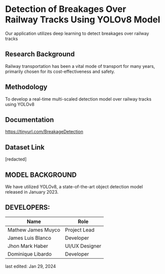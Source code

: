 # Detection of Breakages Over Railway Tracks Using YOLOv8 Model
Our application utilizes deep learning to detect breakages over railway tracks

## Research Background 
Railway transportation has been a vital mode of transport for many years, primarily chosen for its cost-effectiveness and safety.

## Methodology
To develop a real-time multi-scaled detection model over railway tracks using YOLOv8

## Documentation
https://tinyurl.com/BreakageDetection

## Dataset Link
[redacted]

## MODEL BACKGROUND
We have utilized YOLOv8, a state-of-the-art object detection model released in January 2023.

## DEVELOPERS:
| Name  | Role |
| ------------- | ------------- |
| Mathew James Muyco  | Project Lead |
| James Luis Blanco  | Developer |
| Jhon Mark Haber  | UI/UX Designer |
| Dominique Libardo  | Developer |

last edited: Jan 29, 2024
